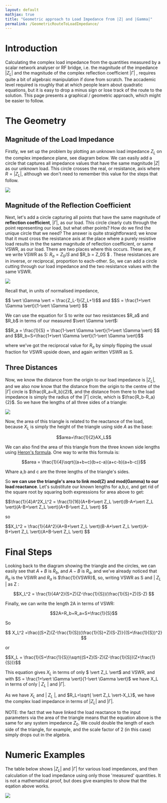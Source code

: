 ```yaml
---
layout: default
mathjax: true
title: "Geometric approach to Load Impedance from |Z| and |Gamma|"
permalink: /GeometricRouteToLoadImpedance/
---
```


# Introduction
Calculating the complex load impedance from the quantities measured by a scalar network analyser or RF bridge, i.e. the magnitude of the impedance $\vert Z_L \vert$ and the magnitude of the complex reflection coefficient $\vert \Gamma \vert$ , requires quite a bit of algebraic manipulation if done from scratch. The accademic level required is roughly that at which people learn about quadratic equations, but it is easy to drop a minus sign or lose track of the route to the solution. This page presents a graphical / geometric approach, which might be easier to follow.

# The Geometry
## Magnitude of the Load Impedance
Firstly, we set up the problem by plotting an unknown load impedance $Z_L$ on the complex impedance plane, see diagram below. We can easily add a circle that captures all impedance values that have the same magnitude $\vert Z \vert$ as our unknown load. This circle crosses the real, or resistance, axis where $R = \vert Z_L \vert$, although we don't need to remember this value for the steps that follow.

<img src='https://g1ojs.github.io/G1OJS-MR300-SARK100-Firmware/assets/img/GeometricRouteModZ.PNG'>

## Magnitude of the Reflection Coefficient
Next, let's add a circle capturing all points that have the same magnitude of **reflection coefficient**,  $\vert \Gamma \vert$, as our load. This circle clearly cuts through the point representing our load, but what other points? How do we find the unique circle that we need? The answer is quite straightforward; we know that it must cross the resistance axis at the place where a purely resistive load results in the the same magnitude of reflection coefficient, or same VSWR, as our load. There are two places where this occurs. These are, if we write VSWR as S: $R_a = Z_0/S$ and $R_b = Z_0S $ . These resistances are in inverse, or reciprocal, proportion to each-other. So, we can add a circle cutting through our load impedance and the two resistance values with the same VSWR.

<img src='https://g1ojs.github.io/G1OJS-MR300-SARK100-Firmware/assets/img/GeometricRouteModGamma.PNG'>

<p>Recall that, in units of normalised impedance, </p>

<div class='equation'>
$$ \vert \Gamma \vert = \frac{Z_L-1}{Z_L+1}$$ and $$S = \frac{1+\vert \Gamma \vert}{1-\vert \Gamma \vert} $$
</div>
<div style='clear:both;'></div>

<p>We can use the equation for S to write our two resistances $R_a$ and $R_b$ in terms of our measured  $\vert \Gamma \vert$:</p>

<div class='equation'>
$$R_a = \frac{1}{S} = \frac{1-\vert \Gamma \vert}{1+\vert \Gamma \vert} $$ and $$R_b=S=\frac{1+\vert \Gamma \vert}{1-\vert \Gamma \vert}$$ 
</div>
<div style='clear:both;'></div>

where we've got the reciprocal value for $R_a$ by simply flipping the usual fraction for VSWR upside down, and again written VSWR as S.

## Three Distances

Now, we know the distance from the origin to our load impedance is $\vert Z_L \vert$, and we also now know that the distance from the origin to the centre of the $\vert \Gamma \vert$ circle is $\frac{R_a+R_b}{2}$, and the distance from there to the load impedance is simply the radius of the $\vert \Gamma \vert$ circle, which is $\frac{R_b-R_a}{2}$. So we have the lengths of all three sides of a triangle:

<img src='https://g1ojs.github.io/G1OJS-MR300-SARK100-Firmware/assets/img/GeometricRouteTriangle.PNG'>

Now, the area of this triangle is related to the reactance of the load, because $X_L$ is simply the height of the triangle using side $A$ as the base: 

$$area=\frac{1}{2}AX_L$$

We can also find the area of this triangle from the three known side lengths using [Heron's formula](https://en.wikipedia.org/wiki/Heron%27s_formula). One way to write this formula is:

$$area = \frac{1}{4}\sqrt{(a+b+c)(b+c-a)(a+c-b)(a+b-c)}$$

Whare a,b and c are the three lengths of the triangle's sides. 

So **we can use the triangle's area to link mod(Z) and mod(Gamma) to our load reactance**. Let's substitute our known lengths for a,b,c, and get rid of the square root by squaring both expressions for area above to get:

<div class='equation'>
$$\frac{1}{4}A^2X_L^2 = \frac{1}{16}(A+B+\vert Z_L \vert)(B-A+\vert Z_L \vert)(A-B+\vert Z_L \vert)(A+B-\vert Z_L \vert) $$
</div>
<div style='clear:both;'></div>

so 
<div class='equation'>
$$X_L^2 = \frac{1}{4A^2}(A+B+\vert Z_L \vert)(B-A+\vert Z_L \vert)(A-B+\vert Z_L \vert)(A+B-\vert Z_L \vert) $$
</div>
<div style='clear:both;'></div>

# Final Steps
Looking back to the diagram showing the triangle and the circles, we can easily see that $A+B$ is $R_b$, and $A-B$ is $R_a$, and we've already noticed that $R_b$ is the VSWR and $R_a$ is $\frac{1}{VSWR}$, so, writing VSWR as S and $\vert$ $Z_L$ $\vert$ as Z :

$$X_L^2 = \frac{1}{4A^2}(S+Z)(Z-\frac{1}{S})(\frac{1}{S}+Z)(S-Z) $$

Finally, we can write the length 2A in terms of VSWR:

$$2A=R_b+R_a=S+\frac{1}{S}$$

<p>So </p>

$$ X_L^2 =\frac{(S+Z)(Z-\frac{1}{S})(\frac{1}{S}+Z)(S-Z)}{(S+\frac{1}{S})^2} $$

<p>or</p>

<div class='HighlightBox'>
$$X_L = \frac{1}{S+\frac{1}{S}}\sqrt{(S+Z)(S-Z)(Z-\frac{1}{S})(Z+\frac{1}{S})}$$
</div>

This equation gives $X_L$ in terms of only $ \vert Z_L \vert$ and VSWR, and with $S = \frac{1+\vert \Gamma \vert}{1-\vert \Gamma \vert}$ we have X_L in terms of only $\vert$ $Z_L$ $\vert$ and $\vert \Gamma \vert$.

As we have $X_L$ and $\vert$ $Z_L$ $\vert$, and $R_L=\sqrt{ \vert Z_L \vert-X_L}$, we have the complex load impedance in terms of $\vert Z_L \vert$ and $\vert \Gamma \vert$.

NOTE: the fact that we have linked the load reactance to the input parameters via the area of the triangle means that the equation above is the same for any system impedance $Z_0$. We could double the length of each side of the triangle, for example, and the scale factor of 2 (in this case) simply drops out in the algebra.

# Numeric Examples
The table below shows $\vert Z_L \vert$ and $\vert \Gamma \vert$ for various load impedances, and then calculation of the load impedance using only those 'measured' quantities. It is not a mathematical proof, but does give examples to show that the eqation above works.

<img src='https://g1ojs.github.io/G1OJS-MR300-SARK100-Firmware/assets/img/GeometricRouteFig5.PNG'>




